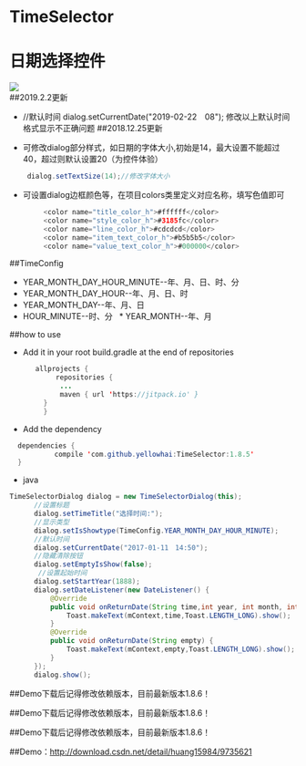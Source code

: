 
# TimeSelector
# 日期选择控件<br>
![](https://github.com/yellowhai/TimeSelector/blob/master/timeVideo.gif)  
##2019.2.2更新
  * //默认时间
    dialog.setCurrentDate("2019-02-22　08");
    修改以上默认时间格式显示不正确问题
##2018.12.25更新
  
  * 可修改dialog部分样式，如日期的字体大小,初始是14，最大设置不能超过40，超过则默认设置20（为控件体验）
       ``` Java
        dialog.setTextSize(14);//修改字体大小
       ```  
  * 可设置dialog边框颜色等，在项目colors类里定义对应名称，填写色值即可
       ``` Java
            <color name="title_color_h">#ffffff</color>
            <color name="style_color_h">#3185fc</color>
            <color name="line_color_h">#cdcdcd</color>
            <color name="item_text_color_h">#b5b5b5</color>
            <color name="value_text_color_h">#000000</color>
       ```  

##TimeConfig

   * YEAR_MONTH_DAY_HOUR_MINUTE--年、月、日、时、分
   * YEAR_MONTH_DAY_HOUR--年、月、日、时
   * YEAR_MONTH_DAY--年、月、日
   * HOUR_MINUTE--时、分
   * YEAR_MONTH--年、月

##how to use

 * Add it in your root build.gradle at the end of repositories
   ``` Java
      allprojects {
           repositories {
            ...
            maven { url 'https://jitpack.io' }
        }
        }
   ```
 
 
 
 * Add the dependency
  ``` Java
    dependencies {
            compile 'com.github.yellowhai:TimeSelector:1.8.5'
    }
  ```
    
 * java
  ``` Java
  TimeSelectorDialog dialog = new TimeSelectorDialog(this);
        //设置标题
        dialog.setTimeTitle("选择时间:");
        //显示类型
        dialog.setIsShowtype(TimeConfig.YEAR_MONTH_DAY_HOUR_MINUTE);
        //默认时间
        dialog.setCurrentDate("2017-01-11　14:50");
        //隐藏清除按钮
        dialog.setEmptyIsShow(false);
         //设置起始时间
        dialog.setStartYear(1888);
        dialog.setDateListener(new DateListener() {
            @Override
            public void onReturnDate(String time,int year, int month, int day, int hour, int minute, int isShowType) {
                Toast.makeText(mContext,time,Toast.LENGTH_LONG).show();
            }
            @Override
            public void onReturnDate(String empty) {
                Toast.makeText(mContext,empty,Toast.LENGTH_LONG).show();
            }
        });
        dialog.show();
  ``` 
  
  
  ##Demo下载后记得修改依赖版本，目前最新版本1.8.6！
  
  ##Demo下载后记得修改依赖版本，目前最新版本1.8.6！
  
  ##Demo下载后记得修改依赖版本，目前最新版本1.8.6！
  
  ##Demo：http://download.csdn.net/detail/huang15984/9735621
  
